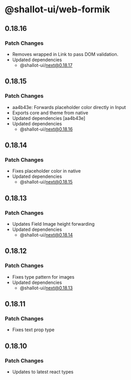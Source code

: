 # @shallot-ui/web-formik

## 0.18.16

### Patch Changes

- Removes wrapped <a> in Link to pass DOM validation.
- Updated dependencies
  - @shallot-ui/next@0.18.17

## 0.18.15

### Patch Changes

- aa4b43e: Forwards placeholder color directly in Input
- Exports core and theme from native
- Updated dependencies [aa4b43e]
- Updated dependencies
  - @shallot-ui/next@0.18.16

## 0.18.14

### Patch Changes

- Fixes placeholder color in native
- Updated dependencies
  - @shallot-ui/next@0.18.15

## 0.18.13

### Patch Changes

- Updates Field Image height forwarding
- Updated dependencies
  - @shallot-ui/next@0.18.14

## 0.18.12

### Patch Changes

- Fixes type pattern for images
- Updated dependencies
  - @shallot-ui/next@0.18.13

## 0.18.11

### Patch Changes

- Fixes text prop type

## 0.18.10

### Patch Changes

- Updates to latest react types
